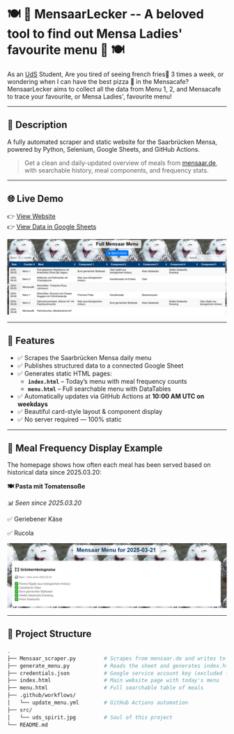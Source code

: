 # 🍽 🥨 MensaarLecker -- A beloved tool to find out Mensa Ladies' favourite menu 🥨 🍽

As an [UdS](https://www.uni-saarland.de/start.html) Student, 
Are you tired of seeing french fries🍟 3 times a week, or wondering when I can have the best pizza 🍕 in the Mensacafe?
MensaarLecker aims to collect all the data from Menu 1, 2, and Mensacafe to trace your favourite, or Mensa Ladies', favourite menu!

---

## 🥗 Description

A fully automated scraper and static website for the Saarbrücken Mensa, powered by Python, Selenium, Google Sheets, and GitHub Actions.

> Get a clean and daily-updated overview of meals from [mensaar.de](https://mensaar.de), with searchable history, meal components, and frequency stats.

---

## 🌐 Live Demo

👉 [View Website](https://greenmeeple.github.io/MensaarLecker/index.html)  
👉 [View Data in Google Sheets](https://docs.google.com/spreadsheets/d/1PW9Va2sC-uQPN5cj3tvlMqEq4evIeTRBKq_X2ooKFQ0/edit?usp=sharing)

![](./src/menu.png)

---

## 📅 Features

- ✅ Scrapes the Saarbrücken Mensa daily menu
- ✅ Publishes structured data to a connected Google Sheet
- ✅ Generates static HTML pages:
  - **`index.html`** – Today’s menu with meal frequency counts
  - **`menu.html`** – Full searchable menu with DataTables
- ✅ Automatically updates via GitHub Actions at **10:00 AM UTC on weekdays**
- ✅ Beautiful card-style layout & component display
- ✅ No server required — 100% static

---

## 🧠 Meal Frequency Display Example

The homepage shows how often each meal has been served based on historical data since 2025.03.20:

**🍽️ Pasta mit Tomatensoße**

*📊 Seen since 2025.03.20*

✅ Geriebener Käse

✅ Rucola

![](./src/main.png)

---

## 📁 Project Structure

```bash
.
├── Mensaar_scraper.py         # Scrapes from mensaar.de and writes to Google Sheet
├── generate_menu.py           # Reads the sheet and generates index.html and menu.html
├── credentials.json           # Google service account key (excluded from repo)
├── index.html                 # Main website page with today's menu
├── menu.html                  # Full searchable table of meals
├── .github/workflows/
│   └── update_menu.yml        # GitHub Actions automation
├── src/
│   └── uds_spirit.jpg         # Soul of this project
└── README.md

